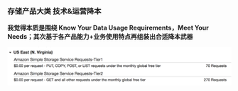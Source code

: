 ### 存储产品大类 技术&运营降本

**我觉得本质是围绕 Know Your Data Usage Requirements，Meet Your Needs；其次基于各产品能力+业务使用特点再组装出合适降本武器**

![](https://github.com/crabsheen/cloud/blob/master/s3/get-objetct.png?raw=true)
